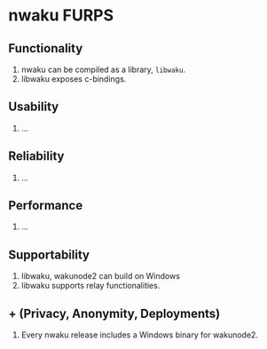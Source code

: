# nwaku FURPS

## Functionality

1. nwaku can be compiled as a library, `libwaku`.
2. libwaku exposes c-bindings.

## Usability

1. ...

## Reliability

1. ...

## Performance

1. ...

## Supportability

1. libwaku, wakunode2 can build on Windows
2. libwaku supports relay functionalities.

## + (Privacy, Anonymity, Deployments)

1. Every nwaku release includes a Windows binary for wakunode2.
